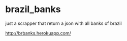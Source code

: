 brazil_banks
============

just a scrapper that return a json with all banks of brazil

http://brbanks.herokuapp.com/
